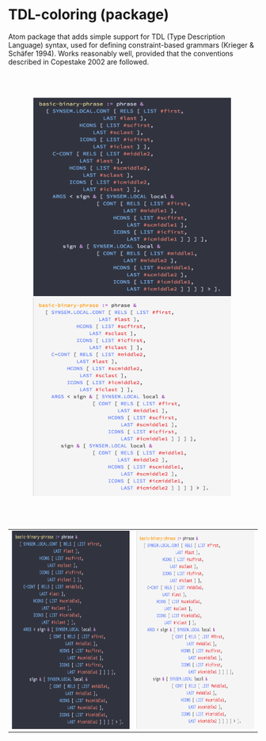 # TDL-coloring (package)

Atom package that adds simple support for TDL (Type Description Language) syntax, used for defining constraint-based grammars (Krieger & Schäfer 1994). Works reasonably well, provided that the conventions described in Copestake 2002 are followed.


<div style="padding: 50px; margin-left: auto; margin-right: auto;">
<img width="400" height="400" src="https://github.com/lemontheme/tdl-coloring/blob/master/screenshots/dark_tdl.png">
<img width="400" height="400" src="https://github.com/lemontheme/tdl-coloring/blob/master/screenshots/light_tdl.png">
</div>

<table>
<tr>
  <td>
  <img width="400" height="400" src="https://github.com/lemontheme/tdl-coloring/blob/master/screenshots/dark_tdl.png">
  </td>
  <td>
  <img width="400" height="400" src="https://github.com/lemontheme/tdl-coloring/blob/master/screenshots/light_tdl.png">
  </td>
</tr>
</table>
